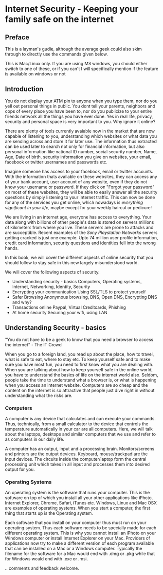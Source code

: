 # Internet Security - Keeping your family safe on the internet

## Preface
This is a layman's gudie, although the average geek could also skim through to directly use the commands given below. 

This is Mac/Linux only. If you are using MS windows, you should either switch to one of these, or if you can't I will specifically mention if the feature is available on windows or not

## Introduction

You do not display your ATM pin to anyone when you type them, nor do you yell out personal things in public. You dont tell your parents, neighbors and cops of every place you have been to, nor do you publicize to your entire friends network all the things you have ever done. Yes in real life, privacy, security and personal space is very important to you. Why ignore it online?

There are plenty of tools currently avaiable now in the market that are now capable of listening to you, understanding which websites or what data you are sending across and store it for later use. The information thus extracted can be used later to search not only for financial information, but also personal information like national ID number, social security number, Name, Age, Date of birth, security information you give on websites, your email, facebook or twitter usernames and passwords etc. 

Imagine someone has access to your facebook, email or twitter accounts. With the information thats available on these websites, they can access any of your bank account, user account  of any website, even if they do not know your username or password. If they click on "Forgot your password" on most of these websites, they will be able to easily answer all the security questions by simply listening to your internet traffic.  This can now be done for any of the services you get online, which nowadays is *everything significant in your life*, maybe except for your weekly haircut or pedicure!

We are living in an internet age, everyone has access to everything. Your data along with billions of other people's data is stored on servers millions of kilometers from where you live. These servers are prone to attacks and are succeptible. Recent examples of the *Sony Playstation Networks* servers getting cracked is just one example. Upto 74 million user profile information, credit card information, security questions and identities fell into the wrong hands. 

In this book, we will cover the different aspects of online security that you should follow to stay safe in this new largely misunderstood world.

We will cover the following aspects of security.
* Understanding security - basics
Computers, Operating systems, Internet, Networking, Identity, Security
* Encrypting your communication
Using SSL/TLS to protect yourself
* Safer Browsing
Anonymous browsing, DNS, Open DNS, Encrypting DNS and why?
* Transactions online
Paypal, Virtual Creditcards, Phishing
* At home security
Securing your wifi, using LAN

## Understanding Security - basics
"You do not have to be a geek to know that you need a browser to access the internet" - The IT Crowd

When you go to a foreign land, you read up  about the place, how to travel, what is safe to eat, where to stay etc. To keep yourself safe and to make sure you have most fun, you need to first know what you are dealing with. When you are talking about  how to keep yourself safe in the online world, you have to understand the basics of life on the internet world also. Seldom, people take the time to understand what a browser is, or what is happening when you access an internet website. Computers are so cheap and the content on the internet is so attractive that people just dive right in without understanding what the risks are.

### Computers
A computer is any device that calculates and can execute your commands. Thus, technically, from a small calculator to the device that controls the temperature automatically in your car are all computers. Here, we will talk about the laptops, desktops and similar computers that we use and refer to as computers in our daily life.

A computer has an output, input and a processing brain. Monitors/screens and printers are the output devices. Keyboard, mouse/trackpad are the input devices. The circuits inside the computer/laptop form the central processing unit which takes in all input and processes them into desired output for you.

### Operating Systems
An operating system is the software that runs your computer. This is the software on top of which you install all your other applications like iPhoto, Internet Explorer, Chrome, Safari, iTunes etc. Windows, Linux and Mac OSX are examples of operating systems. When you start a computer, the first thing that starts up is the Operating system.

Each software that you install on your computer thus must run on your operating system. Thus each software needs to be specially made for each different operating system. This is why you cannot install an iPhoto on your Windows computer or install Internet Explorer on your Mac. Providers of applications now try to make a different version of each program available that can be installed on a Mac or a Windows computer. Typically the filename for the software for a Mac would end with .dmg or .pkg while that for Windows would end with .exe or .msi.

.. comments and feedback welcome. 

